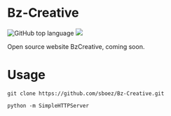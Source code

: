 # Bz-Creative

![GitHub top language](https://img.shields.io/github/languages/top/sboez/Bz-Creative) <img src="https://img.shields.io/badge/three.js-r115-orange">


Open source website BzCreative, coming soon. 

# Usage

```
git clone https://github.com/sboez/Bz-Creative.git
```

```
python -m SimpleHTTPServer
```
